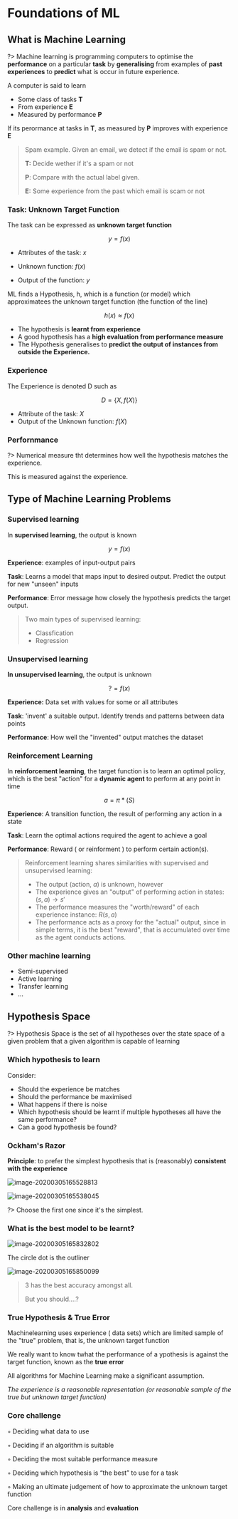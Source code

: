 # Foundations of ML

## What is Machine Learning

?> Machine learning is programming computers to optimise the **performance** on a particular **task** by **generalising** from examples of **past experiences** to **predict** what is occur in future experience.

A computer is said to learn

-   Some class of tasks **T**
-   From experience **E**
-   Measured by performance **P**

If its perormance at tasks in **T**, as measured by **P** improves with experience **E**

>   Spam example. Given an email, we detect if the email is spam or not.
>
>   **T:** Decide wether if it's a spam or not
>
>   **P**: Compare with the actual label given.
>
>   **E:** Some experience from the past which email is scam or not

### Task: Unknown Target Function

The task can be expressed as **unknown target function**

$$y = f(x)$$

-   Attributes of the task: $x$

-   Unknown function: $f(x)$

-   Output of the function: $y$

ML finds a Hypothesis, h, which is a function (or model) which approximatees the unknown target function (the function of the line)

$$h(x) \approx f(x)$$

-   The hypothesis is **learnt from experience**
-   A good hypothesis has a **high evaluation from performance measure**
-   The Hypothesis generalises to **predict the output of instances from outside the Experience.**

### Experience

The Experience is denoted D such as

$$ D = \{X, f(X)\}$$

-   Attribute of the task: $X$
-   Output of the Unknown function: $f(X)$

### Perfornmance

?> Numerical measure tht determines how well the hypothesis matches the experience.

This is measured against the experience.



## Type of Machine Learning Problems

### Supervised learning

In **supervised learning**, the output is known

$$y = f(x)$$

**Experience**: examples of input-output pairs

**Task**: Learns a model that maps input to desired output. Predict the output for new "unseen" inputs

**Performance**: Error message how closely the hypothesis predicts the target output.

>   Two main types of supervised learning:
>
>   -   Classfication
>   -   Regression

### Unsupervised learning

**In unsupervised learning**, the output is unknown

$$ ? = f(x)$$

**Experience:** Data set with values for some or all attributes

**Task**: 'invent' a suitable output. Identify trends and patterns between data points

**Performance**: How well the "invented" output matches the dataset



### Reinforcement Learning

In **reinforcement learning**, the target function is to learn an optimal policy, which is the best "action" for a **dynamic agent** to perform at any point in time

$$a = \pi * (S)$$

**Experience**: A transition function, the result of performing any action in a state

**Task**: Learn the optimal actions required the agent to achieve a goal

**Performance**: Reward ( or reinforment ) to perform certain action(s).

>   Reinforcement learning shares similarities with supervised and unsupervised learning:
>
>   -   The output (action, $a$) is unknown, however
>   -   The experience gives an "output" of performing action in states: $(s, a) \rightarrow s'$ 
>   -   The performance measures the "worth/reward" of each experience instance: $R(s,a)$
>   -   The performance acts as a proxy for the "actual" output, since in simple terms, it is the best "reward", that is accumulated over time as the agent conducts actions.

### Other machine learning

-   Semi-supervised
-   Active learning
-   Transfer learning
-   ...



## Hypothesis Space

?> Hypothesis Space is the set of all hypotheses over the state space of a given problem that a given algorithm is capable of learning

### Which hypothesis to learn

Consider:

-   Should the experience be matches
-   Should the performance be maximised
-   What happens if there is noise
-   Which hypothesis should be learnt if multiple hypotheses all have the same performance?
-   Can a good hypothesis be found?

### Ockham's Razor

**Principle**: to prefer the simplest hypothesis that is (reasonably) **consistent with the experience**

![image-20200305165528813](Week01.assets/image-20200305165528813.png)

![image-20200305165538045](Week01.assets/image-20200305165538045.png)

?> Choose the first one since it's the simplest.

### What is the best model to be learnt?

![image-20200305165832802](Week01.assets/image-20200305165832802.png)

The circle dot is the outliner

![image-20200305165850099](Week01.assets/image-20200305165850099.png)

>   3 has the best accuracy amongst all. 
>
>   But you should....?

### True Hypothesis & True Error

Machinelearning uses experience ( data sets) which are limited sample of the "true" problem, that is, the unknown target function

We really want to know twhat the performance of a ypothesis is against the target function, known as the **true error**

All algorithms for Machine Learning make a significant assumption.

*The experience is a reasonable representation (or reasonable sample of the true but unknown target function)*

### Core challenge

◦ Deciding what data to use 

◦ Deciding if an algorithm is suitable 

◦ Deciding the most suitable performance measure 

◦ Deciding which hypothesis is “the best” to use for a task

 ◦ Making an ultimate judgement of how to approximate the unknown target function

Core challenge is in **analysis** and **evaluation**

